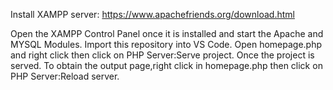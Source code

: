 Install XAMPP server:
      https://www.apachefriends.org/download.html
      
Open the XAMPP Control Panel once it is installed and start the Apache and MYSQL Modules.
Import this repository into VS Code.
Open homepage.php and right click then click on PHP Server:Serve project.
Once the project is served.
To obtain the output page,right click in homepage.php then click on PHP Server:Reload server.
